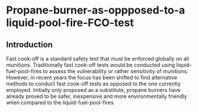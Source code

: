 # Propane-burner-as-oppposed-to-a liquid-pool-fire-FCO-test
## Introduction  
Fast cook-off is a standard safety test that must be enforced globally on all munitions. Traditionally fast cook-off tests would be conducted using liquid-fuel-pool-fires to assess the vulnerability or rather sensitivity of munitions. However, in recent years the focus has been shifted to find alternative methods to conduct fast cook-off tests as opposed to the one currently employed. Initially only proposed as a substitute, propane burners have already proved to be safer, inexpensive and more environmentally friendly when compared to the liquid-fuel-pool-fires. 

